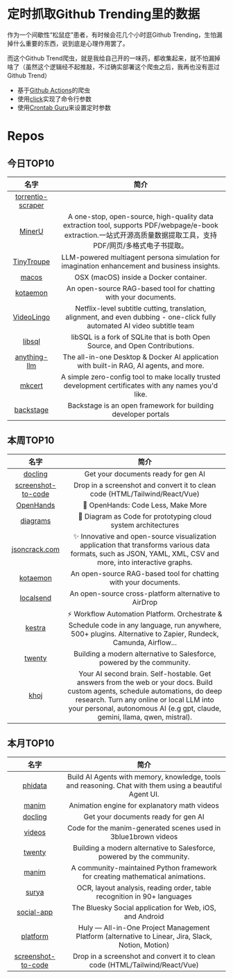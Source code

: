 # 定时抓取Github Trending里的数据

作为一个间歇性“松鼠症”患者，有时候会花几个小时逛Github Trending，生怕漏掉什么重要的东西，说到底是心理作用罢了。

而这个Github Trend爬虫，就是我给自己开的一味药，都收集起来，就不怕漏掉啥了（虽然这个逻辑经不起推敲，不过确实部署这个爬虫之后，我再也没有逛过Github Trend）

* 基于[Github Actions](https://docs.github.com/en/actions)的爬虫
* 使用[click](https://github.com/pallets/click)实现了命令行参数
* 使用[Crontab Guru](https://crontab.guru/)来设置定时参数

# Repos
## 今日TOP10 
<!-- START OF DAILY_TOP10_REPOS -->
| 名字 | 简介 |
| :----: | :----: |
| [torrentio-scraper](https://github.com/TheBeastLT/torrentio-scraper) |  |
| [MinerU](https://github.com/opendatalab/MinerU) | A one-stop, open-source, high-quality data extraction tool, supports PDF/webpage/e-book extraction.一站式开源高质量数据提取工具，支持PDF/网页/多格式电子书提取。 |
| [TinyTroupe](https://github.com/microsoft/TinyTroupe) | LLM-powered multiagent persona simulation for imagination enhancement and business insights. |
| [macos](https://github.com/dockur/macos) | OSX (macOS) inside a Docker container. |
| [kotaemon](https://github.com/Cinnamon/kotaemon) | An open-source RAG-based tool for chatting with your documents. |
| [VideoLingo](https://github.com/Huanshere/VideoLingo) | Netflix-level subtitle cutting, translation, alignment, and even dubbing - one-click fully automated AI video subtitle team | Netflix级字幕切割、翻译、对齐、甚至加上配音，一键全自动视频搬运AI字幕组 |
| [libsql](https://github.com/tursodatabase/libsql) | libSQL is a fork of SQLite that is both Open Source, and Open Contributions. |
| [anything-llm](https://github.com/Mintplex-Labs/anything-llm) | The all-in-one Desktop & Docker AI application with built-in RAG, AI agents, and more. |
| [mkcert](https://github.com/FiloSottile/mkcert) | A simple zero-config tool to make locally trusted development certificates with any names you'd like. |
| [backstage](https://github.com/backstage/backstage) | Backstage is an open framework for building developer portals |
<!-- END OF DAILY_TOP10_REPOS -->

## 本周TOP10
<!-- START OF WEEKLY_TOP10_REPOS -->
| 名字 | 简介 |
| :----: | :----: |
| [docling](https://github.com/DS4SD/docling) | Get your documents ready for gen AI |
| [screenshot-to-code](https://github.com/abi/screenshot-to-code) | Drop in a screenshot and convert it to clean code (HTML/Tailwind/React/Vue) |
| [OpenHands](https://github.com/All-Hands-AI/OpenHands) | 🙌 OpenHands: Code Less, Make More |
| [diagrams](https://github.com/mingrammer/diagrams) | 🎨 Diagram as Code for prototyping cloud system architectures |
| [jsoncrack.com](https://github.com/AykutSarac/jsoncrack.com) | ✨ Innovative and open-source visualization application that transforms various data formats, such as JSON, YAML, XML, CSV and more, into interactive graphs. |
| [kotaemon](https://github.com/Cinnamon/kotaemon) | An open-source RAG-based tool for chatting with your documents. |
| [localsend](https://github.com/localsend/localsend) | An open-source cross-platform alternative to AirDrop |
| [kestra](https://github.com/kestra-io/kestra) | ⚡ Workflow Automation Platform. Orchestrate & Schedule code in any language, run anywhere, 500+ plugins. Alternative to Zapier, Rundeck, Camunda, Airflow... |
| [twenty](https://github.com/twentyhq/twenty) | Building a modern alternative to Salesforce, powered by the community. |
| [khoj](https://github.com/khoj-ai/khoj) | Your AI second brain. Self-hostable. Get answers from the web or your docs. Build custom agents, schedule automations, do deep research. Turn any online or local LLM into your personal, autonomous AI (e.g gpt, claude, gemini, llama, qwen, mistral). |
<!-- END OF WEEKLY_TOP10_REPOS -->

## 本月TOP10
<!-- START OF MONTHLY_TOP10_REPOS -->
| 名字 | 简介 |
| :----: | :----: |
| [phidata](https://github.com/phidatahq/phidata) | Build AI Agents with memory, knowledge, tools and reasoning. Chat with them using a beautiful Agent UI. |
| [manim](https://github.com/3b1b/manim) | Animation engine for explanatory math videos |
| [docling](https://github.com/DS4SD/docling) | Get your documents ready for gen AI |
| [videos](https://github.com/3b1b/videos) | Code for the manim-generated scenes used in 3blue1brown videos |
| [twenty](https://github.com/twentyhq/twenty) | Building a modern alternative to Salesforce, powered by the community. |
| [manim](https://github.com/ManimCommunity/manim) | A community-maintained Python framework for creating mathematical animations. |
| [surya](https://github.com/VikParuchuri/surya) | OCR, layout analysis, reading order, table recognition in 90+ languages |
| [social-app](https://github.com/bluesky-social/social-app) | The Bluesky Social application for Web, iOS, and Android |
| [platform](https://github.com/hcengineering/platform) | Huly — All-in-One Project Management Platform (alternative to Linear, Jira, Slack, Notion, Motion) |
| [screenshot-to-code](https://github.com/abi/screenshot-to-code) | Drop in a screenshot and convert it to clean code (HTML/Tailwind/React/Vue) |
<!-- END OF MONTHLY_TOP10_REPOS -->
